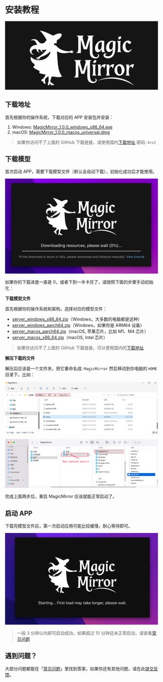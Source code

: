 # 安装教程

![](../assets/banner.jpg)

## 下载地址

首先根据你的操作系统，下载对应的 APP 安装包并安装：

1. Windows: [MagicMirror_1.0.0_windows_x86_64.exe](https://github.com/idootop/MagicMirror/releases/download/app-v1.0.0/MagicMirror_1.0.0_windows_x86_64.exe)
2. macOS: [MagicMirror_1.0.0_macos_universal.dmg](https://github.com/idootop/MagicMirror/releases/download/app-v1.0.0/MagicMirror_1.0.0_macos_universal.dmg)

> 如果你访问不了上面的 GitHub 下载链接，请使用国内[下载地址](https://del-wang.lanzout.com/b01qdt5nba) 密码: `4ro2`

## 下载模型

首次启动 APP，需要下载模型文件（默认会自动下载），初始化成功后才能使用。

![](../assets/download.png)

如果你的下载进度一直是 0，或者下到一半卡住了，请按照下面的步骤手动初始化：

**下载模型文件**

首先根据你的操作系统和架构，选择对应的模型文件：

- [server_windows_x86_64.zip](https://github.com/idootop/MagicMirror/releases/download/server-v1.0.0/server_windows_x86_64.zip)（Windows，大多数的电脑都是这种）
- [server_windows_aarch64.zip](https://github.com/idootop/MagicMirror/releases/download/server-v1.0.0/server_windows_aarch64.zip)（Windows，如果你是 ARM64 设备）
- [server_macos_aarch64.zip](https://github.com/idootop/MagicMirror/releases/download/server-v1.0.0/server_macos_aarch64.zip)（macOS, 苹果芯片，比如 M1、M4 芯片）
- [server_macos_x86_64.zip](https://github.com/idootop/MagicMirror/releases/download/server-v1.0.0/server_macos_x86_64.zip)（macOS, Intel 芯片）

> 如果你访问不了上面的 GitHub 下载链接，可以使用国内的[下载地址](https://pan.quark.cn/s/582257e58924)

**解压下载的文件**

解压后应该是一个文件夹，把它重命名成: `MagicMirror` 然后移动到你电脑的 `HOME` 目录下，比如：

![](../assets/windows-home.png)

![](../assets/macos-home.png)

完成上面两步后，重启 MagicMirror 应该就能正常启动了。

## 启动 APP

下载完模型文件后，第一次启动应用可能比较缓慢，耐心等待即可。

![](../assets/launch.png)

> 一般 3 分钟以内即可启动成功，如果超过 10 分钟还未正常启动，请查看[常见问题](./faq.md)

## 遇到问题？

大部分问题都能在「[常见问题](./faq.md)」里找到答案，如果你还有其他问题，请在此[提交反馈](https://github.com/idootop/MagicMirror/issues)。
